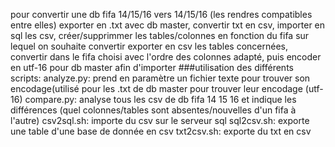 pour convertir une db fifa 14/15/16 vers 14/15/16 (les rendres compatibles entre elles)
exporter en .txt avec db master, convertir txt en csv, importer en sql les csv, créer/supprimmer les tables/colonnes en fonction du fifa sur lequel on souhaite convertir
exporter en csv les tables concernées, convertir dans le fifa choisi avec l'ordre des colonnes adapté, puis encoder en utf-16 pour db master afin d'importer
###utilisation des différents scripts:
analyze.py: prend en paramètre un fichier texte pour trouver son encodage(utilisé pour les .txt de db master pour trouver leur encodage (utf-16)
compare.py: analyse tous les csv de db fifa 14 15 16 et indique les différences (quel colonnes/tables sont absentes/nouvelles d'un fifa à l'autre)
csv2sql.sh: importe du csv sur le serveur sql
sql2csv.sh: exporte une table d'une base de donnée en csv
txt2csv.sh: exporte du txt en csv
